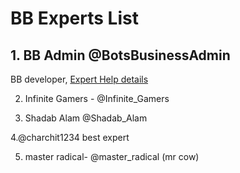 # BB Experts List

## 1. BB Admin @BotsBusinessAdmin
BB developer, [Expert Help details](https://telegra.ph/Expert-help-from-BB-Admin-05-20)



2. Infinite Gamers - @Infinite_Gamers

3. Shadab Alam @Shadab_Alam 

4.@charchit1234
best expert

5. master radical- @master_radical (mr cow)
